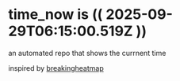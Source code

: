 # time_now is (( 2025-09-29T06:15:00.519Z ))

an automated repo that shows the currnent time

inspired by [breakingheatmap](https://github.com/breakingheatmap/breakingheatmap)